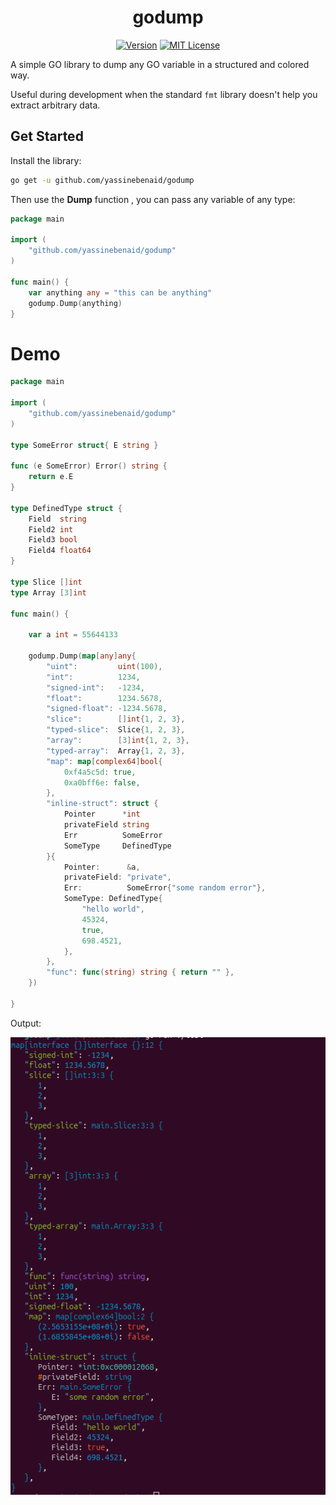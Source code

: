 <div align="center"> 
<h1> godump </h1>
</div>

<div align="center">

[![Version](https://badge.fury.io/gh/yassinebenaid%2Fgodump.svg)](https://badge.fury.io/gh/yassinebenaid%2Fgodump)
[![MIT License](https://img.shields.io/badge/license-MIT-blue.svg)](./LICENCE)

</div>

A simple GO library to dump any GO variable in a structured and colored way.

Useful during development when the standard `fmt` library doesn't help you extract arbitrary data.

## Get Started

Install the library:

```bash
go get -u github.com/yassinebenaid/godump
```

Then use the **Dump** function , you can pass any variable of any type:

```go
package main

import (
	"github.com/yassinebenaid/godump"
)

func main() {
	var anything any = "this can be anything"
	godump.Dump(anything)
}

```

# Demo

```go
package main

import (
	"github.com/yassinebenaid/godump"
)

type SomeError struct{ E string }

func (e SomeError) Error() string {
	return e.E
}

type DefinedType struct {
	Field  string
	Field2 int
	Field3 bool
	Field4 float64
}

type Slice []int
type Array [3]int

func main() {

	var a int = 55644133

	godump.Dump(map[any]any{
		"uint":         uint(100),
		"int":          1234,
		"signed-int":   -1234,
		"float":        1234.5678,
		"signed-float": -1234.5678,
		"slice":        []int{1, 2, 3},
		"typed-slice":  Slice{1, 2, 3},
		"array":        [3]int{1, 2, 3},
		"typed-array":  Array{1, 2, 3},
		"map": map[complex64]bool{
			0xf4a5c5d: true,
			0xa0bff6e: false,
		},
		"inline-struct": struct {
			Pointer      *int
			privateField string
			Err          SomeError
			SomeType     DefinedType
		}{
			Pointer:      &a,
			privateField: "private",
			Err:          SomeError{"some random error"},
			SomeType: DefinedType{
				"hello world",
				45324,
				true,
				698.4521,
			},
		},
		"func": func(string) string { return "" },
	})

}

```

Output:

![demo](./demo/demo.png)
